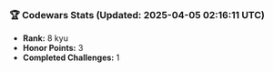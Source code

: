 ### 🏆 Codewars Stats (Updated: 2025-04-05 02:16:11 UTC)

- **Rank:** 8 kyu
- **Honor Points:** 3
- **Completed Challenges:** 1
